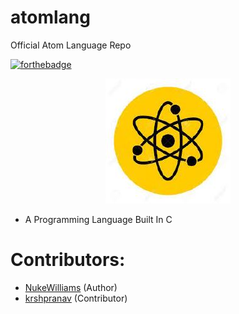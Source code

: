 # atomlang
Official Atom Language Repo

[![forthebadge](https://forthebadge.com/images/badges/made-with-c.svg)](https://forthebadge.com)

<p align="center">
<img src="https://raw.githubusercontent.com/atomlang/atomlang/master/pics/atomlang.jpeg" width="200px">
</p>


- A Programming Language Built In C

# Contributors:
- [NukeWilliams](https://github.com/NukeWilliams) (Author)
- [krshpranav](https://github.com/krishpranav) (Contributor)
